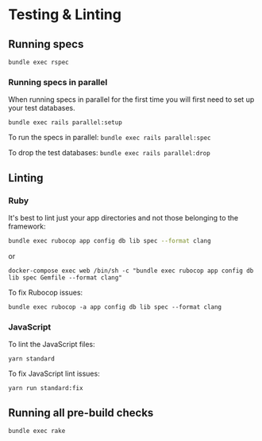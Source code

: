 # Testing & Linting

## Running specs

```
bundle exec rspec
```

### Running specs in parallel

When running specs in parallel for the first time you will first need to set up
your test databases.

`bundle exec rails parallel:setup`

To run the specs in parallel:
`bundle exec rails parallel:spec`

To drop the test databases:
`bundle exec rails parallel:drop`

## Linting

### Ruby

It's best to lint just your app directories and not those belonging to the framework:

```bash
bundle exec rubocop app config db lib spec --format clang
```
or

```
docker-compose exec web /bin/sh -c "bundle exec rubocop app config db lib spec Gemfile --format clang"
```

To fix Rubocop issues:

```
bundle exec rubocop -a app config db lib spec --format clang
```

### JavaScript

To lint the JavaScript files:

```
yarn standard
```

To fix JavaScript lint issues:

```
yarn run standard:fix
```

## Running all pre-build checks

```
bundle exec rake
```
